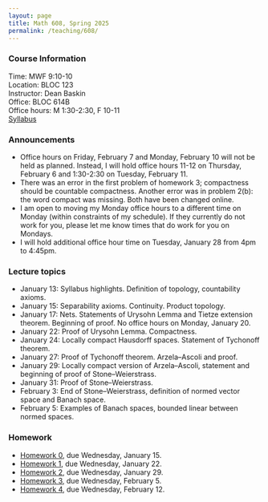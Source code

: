 ```yaml
---
layout: page
title: Math 608, Spring 2025
permalink: /teaching/608/
---
```


### Course Information
Time: MWF 9:10-10  
Location: BLOC 123  
Instructor: Dean Baskin  
Office: BLOC 614B  
Office hours: M 1:30-2:30, F 10-11  
[Syllabus](/assets/pdf/2025-spring-608-syllabus.pdf)

### Announcements
* Office hours on Friday, February 7 and Monday, February 10 will not be held as planned.  Instead, I will hold office hours 11-12 on Thursday, February 6 and 1:30-2:30 on Tuesday, February 11.
* There was an error in the first problem of homework 3; compactness should be countable compactness.  Another error was in problem 2(b): the word compact was missing.  Both have been changed online.
* I am open to moving my Monday office hours to a different time on Monday (within constraints of my schedule).  If they currently do not work for you, please let me know times that do work for you on Mondays.
* I will hold additional office hour time on Tuesday, January 28 from 4pm to 4:45pm.

### Lecture topics
* January 13: Syllabus highlights.  Definition of topology, countability axioms.
* January 15: Separability axioms.  Continuity.  Product topology.
* January 17: Nets.  Statements of Urysohn Lemma and Tietze extension theorem.  Beginning of proof.  No office hours on Monday, January 20.
* January 22: Proof of Urysohn Lemma.  Compactness.
* January 24: Locally compact Hausdorff spaces.  Statement of Tychonoff theorem.
* January 27: Proof of Tychonoff theorem.  Arzela&ndash;Ascoli and proof.  
* January 29: Locally compact version of Arzela&ndash;Ascoli, statement and beginning of proof of Stone&ndash;Weierstrass.
* January 31: Proof of Stone&ndash;Weierstrass.
* February 3: End of Stone&ndash;Weierstrass, definition of normed vector space and Banach space.
* February 5: Examples of Banach spaces, bounded linear between normed spaces.

### Homework
* [Homework 0](/assets/pdf/608/hw00.pdf), due Wednesday, January 15.
* [Homework 1](/assets/pdf/608/hw01.pdf), due Wednesday, January 22.
* [Homework 2](/assets/pdf/608/hw02.pdf), due Wednesday, January 29.
* [Homework 3](/assets/pdf/608/hw03.pdf), due Wednesday, February 5.
* [Homework 4](/assets/pdf/608/hw04.pdf), due Wednesday, February 12.